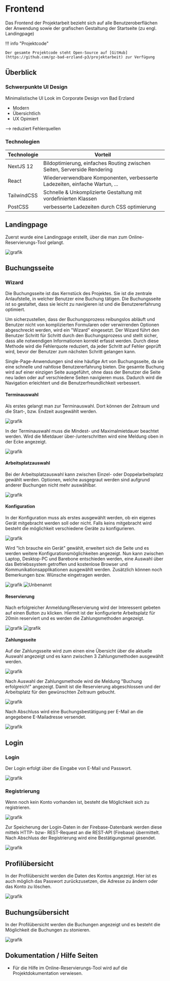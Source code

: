 # Frontend

Das Frontend der Projektarbeit bezieht sich auf alle Benutzeroberflächen der Anwendung sowie der grafischen Gestaltung der Startseite (zu engl. Landingpage) 

!!! info "Projektcode"

    Der gesamte Projektcode steht Open-Source auf [GitHub](https://github.com/gz-bad-erzland-p3/projektarbeit) zur Verfügung 

## Überblick
### Schwerpunkte UI Design

Minimalistische UI Look im Corporate Design von Bad Erzland

- Modern
- Übersichtlich
- UX Opimiert

--> reduziert Fehlerquellen

### Technologien

| Technologie | Vorteil |
| ----------- | ------- |
| NextJS 12 | Bildoptimierung, einfaches Routing zwischen Seiten, Serverside Rendering |
| React | Wiederverwendbare Komponenten, verbesserte Ladezeiten, einfache Wartun, ... |
| TailwindCSS | Schnelle & Unkomplizierte Gestaltung mit vordefinierten Klassen |
| PostCSS | verbesserte Ladezeiten durch CSS optimierung |

## Landingpage

Zuerst wurde eine Landingpage erstellt, über die man zum Online-Reservierungs-Tool gelangt. </p>

![grafik](https://user-images.githubusercontent.com/72852065/221809334-0a52dd26-36a9-4bdb-b3f8-db82b9ada757.png)

## Buchungsseite
### Wizard

Die Buchungsseite ist das Kernstück des Projektes. Sie ist die zentrale Anlaufstelle, in welcher Benutzer eine Buchung tätigen. Die Buchungsseite ist so gestaltet, dass sie leicht zu navigieren ist und die Benutzererfahrung optimiert.

Um sicherzustellen, dass der Buchungsprozess reibungslos abläuft und Benutzer nicht von komplizierten Formularen oder verwirrenden Optionen abgeschreckt werden, wird ein "Wizard" eingesetzt. Der Wizard führt den Benutzer Schritt für Schritt durch den Buchungsprozess und stellt sicher, dass alle notwendigen Informationen korrekt erfasst werden. Durch diese Methode wird die Fehlerquote reduziert, da jeder Schritt auf Fehler geprüft wird, bevor der Benutzer zum nächsten Schritt gelangen kann.

Single-Page-Anwendungen sind eine häufige Art von Buchungsseite, da sie eine schnelle und nahtlose Benutzererfahrung bieten. Die gesamte Buchung wird auf einer einzigen Seite ausgeführt, ohne dass der Benutzer die Seite neu laden oder auf verschiedene Seiten navigieren muss. Dadurch wird die Navigation erleichtert und die Benutzerfreundlichkeit verbessert.

#### Terminauswahl
Als erstes gelangt man zur Terminauswahl. Dort können der Zeitraum und die Start-, bzw. Endzeit ausgewählt werden.

![grafik](https://user-images.githubusercontent.com/72852065/222348501-612855e5-9ecb-4fb4-b663-a2907bdcc4cd.png)

In der Terminauswahl muss die Mindest- und Maximalmietdauer beachtet werden. Wird die Mietdauer über-/unterschritten wird eine Meldung oben in der Ecke angezeigt.

![grafik](https://user-images.githubusercontent.com/72852065/222348869-5689fbbf-9f36-4fe4-aa25-2dbae1deec15.png)

#### Arbeitsplatzauswahl
Bei der Arbeitsplatzauswahl kann zwischen Einzel- oder Doppelarbeitsplatz gewählt werden. Optionen, welche ausgegraut werden sind aufgrund anderer Buchungen nicht mehr auswählbar.

![grafik](https://user-images.githubusercontent.com/72852065/222349232-4a37b591-3b46-4521-82dc-732e6574490a.png)

#### Konfiguration
In der Konfiguration muss als erstes ausgewählt werden, ob ein eigenes Gerät mitgebracht werden soll oder nicht. Falls keins mitgebracht wird besteht die möglichkeit verschiedene Geräte zu konfigurieren.

![grafik](https://user-images.githubusercontent.com/72852065/222349408-0ef1b596-2db1-437f-8e73-1df39cc55c61.png)

Wird "Ich brauche ein Gerät" gewählt, erweitert sich die Seite und es werden weitere Konfigurationsmöglichkeiten angezeigt. Nun kann zwischen Laptop, Desktop-PC und Barebone entschieden werden, eine Auswahl über das Betriebssystem getroffen und kostenlose Browser und Kommunikationsapplikationen ausgewählt werden. Zusätzlich können noch Bemerkungen bzw. Wünsche eingetragen werden.

![grafik](https://user-images.githubusercontent.com/72852065/222349812-e4af31f3-ea4d-4b62-8cf5-08d92e79ccc8.png)
![Unbenannt](https://user-images.githubusercontent.com/72852065/222350215-a7460d27-e64d-4120-8744-7596a1a3b547.png)

#### Reservierung

Nach erfolgreicher Anmeldung/Reservierung wird der Interessent gebeten auf einen Button zu klicken. Hiermit ist der konfigurierte Arbeitsplatz für 20min reserviert und es werden die Zahlungsmethoden angezeigt.

![grafik](https://user-images.githubusercontent.com/72852065/222350629-1f724ff5-4b9e-4c1c-b3bf-960711f20328.png)
![grafik](https://user-images.githubusercontent.com/72852065/222351133-8a90bb89-cd83-4acc-a676-48c1491ca2ce.png)

#### Zahlungsseite
Auf der Zahlungsseite wird zum einen eine Übersicht über die aktuelle Auswahl angezeigt und es kann zwischen 3 Zahlungsmethoden ausgewählt werden.

![grafik](https://user-images.githubusercontent.com/72852065/222351425-dcc75e8b-9a78-4b58-9a7d-3223ea64f6a3.png)

Nach Auswahl der Zahlungsmethode wird die Meldung "Buchung erfolgreich!" angezeigt. Damit ist die Reservierung abgeschlossen und der Arbeitsplatz für den gewünschten Zeitraum gebucht.

![grafik](https://user-images.githubusercontent.com/72852065/222351529-dce6f03d-e002-450a-9c71-19a224dc89af.png)

Nach Abschluss wird eine Buchungsbestätigung per E-Mail an die angegebene E-Mailadresse versendet.

![grafik](https://user-images.githubusercontent.com/72852065/222354009-1ddd4ed5-a5b8-4c40-8ba5-66973c6edbbb.png)


## Login
### Login
Der Login erfolgt über die Eingabe von E-Mail und Passwort.

![grafik](https://user-images.githubusercontent.com/72852065/214049304-9c73a252-9f38-41df-b893-3d81c5c005c1.png)

### Registrierung
Wenn noch kein Konto vorhanden ist, besteht die Möglichkeit sich zu registrieren.

![grafik](https://user-images.githubusercontent.com/72852065/214049524-e6706c16-2728-41c2-8bfa-6ebdd5f9c855.png)

Zur Speicherung der Login-Daten in der Firebase-Datenbank werden diese mittels HTTP- bzw- REST-Request an die REST-API (Firebase) übermittelt. Nach Abschluss der Registrierung wird eine Bestätigungsmail gesendet.</p>

![grafik](https://user-images.githubusercontent.com/72852065/214237752-5b196db3-43d0-4670-8496-c3400c6bacda.png)


## Profilübersicht

In der Profilübersicht werden die Daten des Kontos angezeigt. Hier ist es auch möglich das Passwort zurückzusetzen, die Adresse zu ändern oder das Konto zu löschen.

![grafik](https://user-images.githubusercontent.com/72852065/214782181-fedd5236-6d55-4dd7-87ed-2f74f864b8d7.png)

## Buchungsübersicht
In der Profilübersicht werden die Buchungen angezeigt und es besteht die Möglichkeit die Buchungen zu stonieren.

![grafik](https://user-images.githubusercontent.com/72852065/214781607-3d67e685-4958-4602-b5ef-4288738b47c9.png)

## Dokumentation / Hilfe Seiten
* Für die Hilfe im Online-Reservierungs-Tool wird auf die Projektdokumentation verwiesen.
